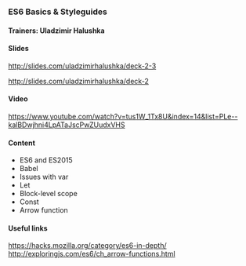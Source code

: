 
### ES6 Basics & Styleguides

#### Trainers: Uladzimir Halushka

#### Slides 

http://slides.com/uladzimirhalushka/deck-2-3

http://slides.com/uladzimirhalushka/deck-2

#### Video

https://www.youtube.com/watch?v=tus1W_1Tx8U&index=14&list=PLe--kalBDwjhni4LpATaJscPwZUudxVHS

#### Content

- ES6 and ES2015
- Babel
- Issues with var
- Let
- Block-level scope
- Const
- Arrow function

#### Useful links
https://hacks.mozilla.org/category/es6-in-depth/
http://exploringjs.com/es6/ch_arrow-functions.html
